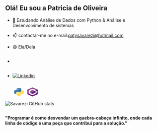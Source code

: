 ## Olá! Eu sou a Patricia de Oliveira

- 🌱 Estudando Análise de Dados com Python & Análise e Desenvolvimento de sistemas
- 📫 contactar-me no e-mail:patysavarezi@hotmail.com
- 😄 Ela/Dela
- ##

- [![Linkedin](https://img.shields.io/badge/LinkedIn-0077B5?style=for-the-badge&logo=linkedin&logoColor=white)](https://www.linkedin.com/in/patr%C3%ADcia-oliveira-a457892b1?utm_source=share&utm_campaign=share_via&utm_content=profile&utm_medium=android_app)

  ##
   <img align="center" alt="Paty-Python" height="30" width="40" src="https://raw.githubusercontent.com/devicons/devicon/master/icons/python/python-original.svg">
    <img align="center" alt="Paty-Csharp" height="30" width="40" src="https://raw.githubusercontent.com/devicons/devicon/master/icons/csharp/csharp-original.svg">

![Savarezi GitHub stats](https://github-readme-stats.vercel.app/api?username=Savarezi&show_icons=true&theme=radical)

##
**"Programar é como desvendar um quebra-cabeça infinito, onde cada linha de código é uma peça que contribui para a solução."**




    
